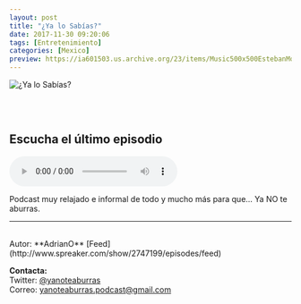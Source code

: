 ```yaml
---
layout: post
title: "¿Ya lo Sabías?"
date: 2017-11-30 09:20:06
tags: [Entretenimiento]
categories: [Mexico]
preview: https://ia601503.us.archive.org/23/items/Music500x500EstebanMontoya/300yaLoSabias.jpeg
---
```


![¿Ya lo Sabías?](https://ia601503.us.archive.org/23/items/Music500x500EstebanMontoya/500yaLoSabias.jpeg)

<br/>
<br/>

## Escucha el último episodio

<!--reproductor-feed=http://www.spreaker.com/show/2747199/episodes/feed-->
<!--reproductor-start-->
<audio id="audio" preload="auto" controls="" src="http://api.spreaker.com/download/episode/14407559/imported_1522125529.mp3"></audio>
<!--reproductor-end-->

Podcast muy relajado e informal de todo y mucho más para que... Ya NO te aburras.  

_ _ _

<br>
Autor: **AdrianO**  
[Feed](http://www.spreaker.com/show/2747199/episodes/feed)  


**Contacta:**  
Twitter: [@yanoteaburras](https://twitter.com/yanoteaburras)  
Correo: [yanoteaburras.podcast@gmail.com](mailto:yanoteaburras.podcast@gmail.com)  

